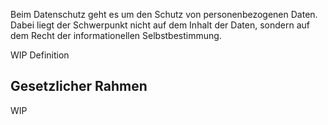 Beim Datenschutz geht es um den Schutz von personenbezogenen Daten. Dabei liegt der Schwerpunkt nicht auf dem Inhalt der Daten, sondern auf dem Recht der informationellen Selbstbestimmung.

WIP Definition

## Gesetzlicher Rahmen
WIP
